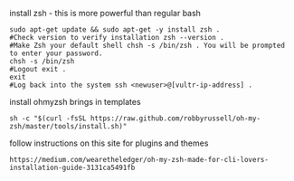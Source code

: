 install zsh - this is more powerful than regular bash
```
sudo apt-get update && sudo apt-get -y install zsh .
#Check version to verify installation zsh --version .
#Make Zsh your default shell chsh -s /bin/zsh . You will be prompted to enter your password.
chsh -s /bin/zsh
#Logout exit .
exit
#Log back into the system ssh <newuser>@[vultr-ip-address] .
```
install ohmyzsh brings in templates
```
sh -c "$(curl -fsSL https://raw.github.com/robbyrussell/oh-my-zsh/master/tools/install.sh)"
```
follow instructions on this site for plugins and themes
```
https://medium.com/wearetheledger/oh-my-zsh-made-for-cli-lovers-installation-guide-3131ca5491fb
```

